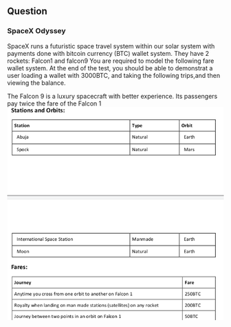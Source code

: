 ## Question
### SpaceX Odyssey
SpaceX runs a futuristic space travel system within our solar system with payments done	with bitcoin currency (BTC) wallet system.
They have 2 rockets: Falcon1 and falcon9 
You are required to model the following fare wallet system. At the end of the test, you should be able to demonstrat a user loading a wallet	with 3000BTC, and taking the following trips,and then viewing the balance.

The Falcon 9 is a luxury spacecraft with better experience. Its passengers pay twice the fare of the Falcon 1	
  ![Image](spaceX.png)